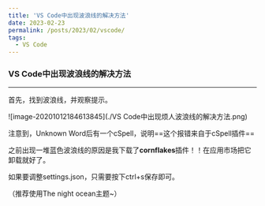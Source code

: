 ```yaml
---
title: 'VS Code中出现波浪线的解决方法'
date: 2023-02-23
permalink: /posts/2023/02/vscode/
tags:
  - VS Code
---
```


### VS Code中出现波浪线的解决方法

***

首先，找到波浪线，并观察提示。

![image-20201012184613845](./VS Code中出现烦人波浪线的解决方法.png)

注意到，Unknown Word后有一个cSpell，说明==这个报错来自于cSpell插件==

之前出现一堆蓝色波浪线的原因是我下载了**cornflakes**插件！！在应用市场把它卸载就好了。

如果要调整settings.json，只需要按下ctrl+s保存即可。

（推荐使用The night ocean主题~）